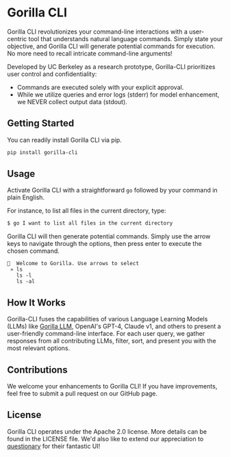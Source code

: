 # Gorilla CLI

Gorilla CLI revolutionizes your command-line interactions with a user-centric tool that understands natural language commands. Simply state your objective, and Gorilla CLI will generate potential commands for execution. No more need to recall intricate command-line arguments!

Developed by UC Berkeley as a research prototype, Gorilla-CLI prioritizes user control and confidentiality:
 - Commands are executed solely with your explicit approval.
 - While we utilize queries and error logs (stderr) for model enhancement, we NEVER collect output data (stdout).

## Getting Started

You can readily install Gorilla CLI via pip. 

```bash
pip install gorilla-cli
```

## Usage

Activate Gorilla CLI with a straightforward `go` followed by your command in plain English.

For instance, to list all files in the current directory, type:

```bash
$ go I want to list all files in the current directory
```

Gorilla CLI will then generate potential commands. Simply use the arrow keys to navigate through the options, then press enter to execute the chosen command. 

```
🦍  Welcome to Gorilla. Use arrows to select
 » ls
   ls -l
   ls -al
```

## How It Works

Gorilla-CLI fuses the capabilities of various Language Learning Models (LLMs) like [Gorilla LLM](https://github.com/ShishirPatil/gorilla/), OpenAI's GPT-4, Claude v1, and others to present a user-friendly command-line interface. For each user query, we gather responses from all contributing LLMs, filter, sort, and present you with the most relevant options. 

## Contributions

We welcome your enhancements to Gorilla CLI! If you have improvements, feel free to submit a pull request on our GitHub page. 

## License

Gorilla CLI operates under the Apache 2.0 license. More details can be found in the LICENSE file. We'd also like to extend our appreciation to [questionary](https://github.com/tmbo/questionary) for their fantastic UI!
